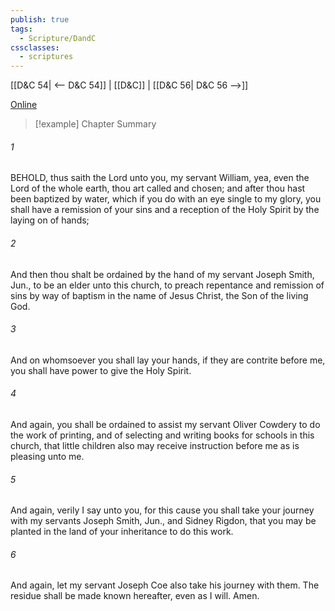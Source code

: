 ```yaml
---
publish: true
tags:
  - Scripture/DandC
cssclasses:
  - scriptures
---
```

[[D&C 54| <-- D&C 54]] | [[D&C]] | [[D&C 56| D&C 56 -->]]

[Online](https://churchofjesuschrist.org/study/scriptures/dc-testament/dc/55?lang=eng)

>[!example] Chapter Summary
>
###### 1
BEHOLD, thus saith the Lord unto you, my servant William, yea, even the Lord of the whole earth, thou art called and chosen; and after thou hast been baptized by water, which if you do with an eye single to my glory, you shall have a remission of your sins and a reception of the Holy Spirit by the laying on of hands;
###### 2
And then thou shalt be ordained by the hand of my servant Joseph Smith, Jun., to be an elder unto this church, to preach repentance and remission of sins by way of baptism in the name of Jesus Christ, the Son of the living God.
###### 3
And on whomsoever you shall lay your hands, if they are contrite before me, you shall have power to give the Holy Spirit.
###### 4
And again, you shall be ordained to assist my servant Oliver Cowdery to do the work of printing, and of selecting and writing books for schools in this church, that little children also may receive instruction before me as is pleasing unto me.
###### 5
And again, verily I say unto you, for this cause you shall take your journey with my servants Joseph Smith, Jun., and Sidney Rigdon, that you may be planted in the land of your inheritance to do this work.
###### 6
And again, let my servant Joseph Coe also take his journey with them. The residue shall be made known hereafter, even as I will. Amen.




